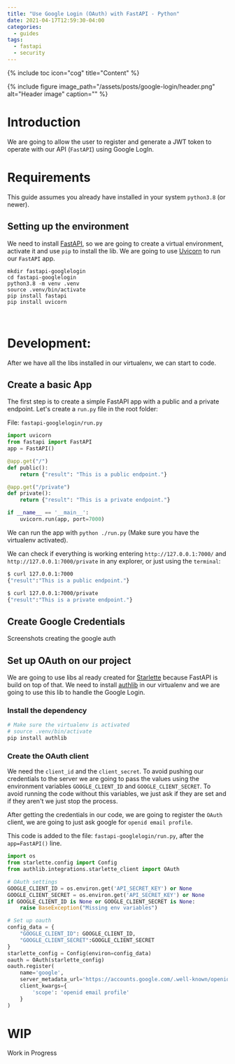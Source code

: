 ```yaml
---
title: "Use Google Login (OAuth) with FastAPI - Python"
date: 2021-04-17T12:59:30-04:00
categories:
  - guides
tags:
  - fastapi
  - security
---
```

{% include toc icon="cog" title="Content" %}


{% include figure image_path="/assets/posts/google-login/header.png" alt="Header image" caption="" %}

# Introduction
We are going to allow the user to register and generate a JWT token to operate with our API (`FastAPI`) using Google LogIn.

# Requirements
This guide assumes you already have installed in your system `python3.8` (or newer).

## Setting up the environment
We need to install [FastAPI](https://fastapi.tiangolo.com/), so we are going to create a virtual environment, activate it and use `pip` to install the lib.
We are going to use [Uvicorn](https://www.uvicorn.org/) to run our `FastAPI` app.

```
mkdir fastapi-googlelogin
cd fastapi-googlelogin
python3.8 -m venv .venv
source .venv/bin/activate
pip install fastapi
pip install uvicorn
```

&nbsp;
&nbsp;

# Development:
After we have all the libs installed in our virtualenv, we can start to code.

## Create a basic App
The first step is to create a simple FastAPI app with a public and a private endpoint. Let's create a `run.py` file in the root folder:

File: `fastapi-googlelogin/run.py`

``` python
import uvicorn
from fastapi import FastAPI
app = FastAPI()

@app.get("/")
def public():
    return {"result": "This is a public endpoint."}

@app.get("/private")
def private():
    return {"result": "This is a private endpoint."}

if __name__ == '__main__':
    uvicorn.run(app, port=7000)
```

We can run the app with `python ./run.py` (Make sure you have the virtualenv activated).

We can check if everything is working entering `http://127.0.0.1:7000/` and `http://127.0.0.1:7000/private` in any explorer, or just using the `terminal`:

``` sh
$ curl 127.0.0.1:7000
{"result":"This is a public endpoint."}

$ curl 127.0.0.1:7000/private
{"result":"This is a private endpoint."}
```

## Create Google Credentials

Screenshots creating the google auth

## Set up OAuth on our project
We are going to use libs al ready created for [Starlette]() because FastAPI is build on top of that.
We need to install [authlib](https://github.com/lepture/authlib) in our virtualenv and we are going to use this lib to handle the Google Login.

<!-- Currently (04-18-2021) the `authlib` doesn't support the last version of httpx, so we are going to install an older release. -->

### Install the dependency

``` sh
# Make sure the virtualenv is activated
# source .venv/bin/activate
pip install authlib
```

<!-- pip install httpx==0.12.0 -->

### Create the OAuth client

We need the `client_id` and the `client_secret`. To avoid pushing our credentials to the server we are going to pass the values using the environment variables `GOOGLE_CLIENT_ID` and `GOOGLE_CLIENT_SECRET`. 
To avoid running the code without this variables, we just ask if they are set and if they aren't we just stop the process.

After getting the credentials in our code, we are going to register the `OAuth` client, we are going to just ask google for `openid email profile`.

This code is added to the file: `fastapi-googlelogin/run.py`, after the `app=FastAPI()` line.

``` python
import os
from starlette.config import Config
from authlib.integrations.starlette_client import OAuth

# OAuth settings
GOOGLE_CLIENT_ID = os.environ.get('API_SECRET_KEY') or None
GOOGLE_CLIENT_SECRET = os.environ.get('API_SECRET_KEY') or None
if GOOGLE_CLIENT_ID is None or GOOGLE_CLIENT_SECRET is None:
    raise BaseException("Missing env variables")

# Set up oauth
config_data = {
    "GOOGLE_CLIENT_ID": GOOGLE_CLIENT_ID,
    "GOOGLE_CLIENT_SECRET":GOOGLE_CLIENT_SECRET
}
starlette_config = Config(environ=config_data) 
oauth = OAuth(starlette_config)
oauth.register(
    name='google',
    server_metadata_url='https://accounts.google.com/.well-known/openid-configuration',
    client_kwargs={
        'scope': 'openid email profile'
    }
)
```

# WIP
Work in Progress

